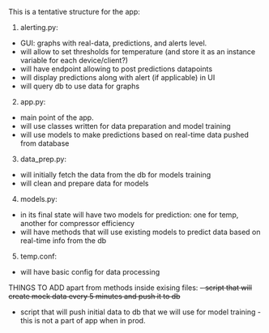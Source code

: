 
This is a tentative structure for the app:
1. alerting.py:
 - GUI: graphs with real-data, predictions, and alerts level.
 - will allow to set thresholds for temperature (and store it as an instance variable for each device/client?)
 - will have endpoint allowing to post predictions datapoints
 - will display predictions along with alert (if applicable) in UI
 - will query db to use data for graphs 

2. app.py:
- main point of the app. 
- will use classes written for data preparation and model training
- will use models to make predictions based on real-time data pushed from database

3. data_prep.py:
- will initially fetch the data from the db for models training
- will clean and prepare data for models

4. models.py:
- in its final state will have two models for prediction: one for temp, another for compressor efficiency
- will have methods that will use existing models to predict data based on real-time info from the db

5. temp.conf: 
- will have basic config for data processing

THINGS TO ADD apart from methods inside exising files:
~~- script that will create mock data every 5 minutes and push it to db~~
- script that will push initial data to db that we will use for model training  - this is not a part of app when in prod.

